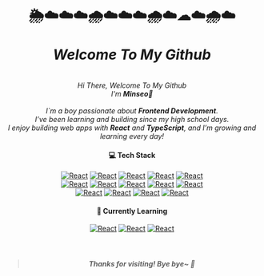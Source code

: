 
<div align="center">
<h1>🌦️☁️☁️☁️🌧️☁️☁️☁️🌧️☁️☁☁️🌧️☁️<br/><br/><i>Welcome To My Github</i></h1>
  <br/>
<i>Hi There, Welcome To My Github</i><br/>
<i>I'm <b>Minseo🌱</b></i><br/>
  <br/>
<i>
I`m a boy passionate about <b>Frontend Development</b>.<br/> 
I’ve been learning and building since my high school days.<br/>
I enjoy building web apps with <b>React</b> and <b>TypeScript</b>, and I’m growing and learning every day!
</i>


#### 💻 Tech Stack
[![React](https://img.shields.io/badge/React-4169E1?style=flat&logo=react&logoColor=white)](https://react.dev/)
[![React](https://img.shields.io/badge/TypeScript-3178C6?style=flat&logo=typescript&logoColor=white)](https://www.typescriptlang.org/ko/)
[![React](https://img.shields.io/badge/JavaScript-F7DF1E?style=flat&logo=javascript&logoColor=black)](https://developer.mozilla.org/ko/docs/Web/JavaScript)
[![React](https://img.shields.io/badge/HTML5-E34F26?style=flat&logo=html5&logoColor=white)](https://developer.mozilla.org/ko/docs/Learn_web_development/Core/Structuring_content/Basic_HTML_syntax)
[![React](https://img.shields.io/badge/CSS3-1572B6?style=flat&logo=css3&logoColor=white)](https://developer.mozilla.org/ko/docs/Web/CSS)
<br/>
[![React](https://img.shields.io/badge/Zustand-000000?style=flat&logo=zenn&logoColor=white)](https://zustand-demo.pmnd.rs/)
[![React](https://img.shields.io/badge/ReactQuery-FF4154?style=flat&logo=reactquery&logoColor=white)](https://tanstack.com/query/latest)
[![React](https://img.shields.io/badge/ReactHookForm-EC5990?style=flat&logo=reacthookform&logoColor=white)](https://www.react-hook-form.com/api/)
[![React](https://img.shields.io/badge/TailwindCSS-06B6D4?style=flat&logo=tailwindcss&logoColor=white)](https://tailwindcss.com/)
[![React](https://img.shields.io/badge/StyledComponents-DB7093?style=flat&logo=styledcomponents&logoColor=white)](https://styled-components.com/)
<br/>
[![React](https://img.shields.io/badge/Prettier-7B42F6?style=flat&logo=prettier&logoColor=white)](https://prettier.io/)
[![React](https://img.shields.io/badge/Socket.IO-010101?style=flat&logo=socket.io&logoColor=white)](https://socket.io/)
[![React](https://img.shields.io/badge/GitHub-181717?style=flat&logo=github&logoColor=white)](https://github.com/)
[![React](https://img.shields.io/badge/npm-CB3837?style=flat&logo=npm&logoColor=white)](https://www.npmjs.com/)

#### 🌱 Currently Learning
[![React](https://img.shields.io/badge/React_Native-3558C8?style=flat&logo=react&logoColor=white)](https://reactnative.dev/)
[![React](https://img.shields.io/badge/Swift-FA7343?style=flat&logo=swift&logoColor=white)](https://developer.apple.com/kr/swift/)
[![React](https://img.shields.io/badge/Python-3776AB?style=flat&logo=python&logoColor=white)](https://www.python.org/)
<br/>
<br/>
<br/>
<blockquote>
<i><h4>Thanks for visiting! Bye bye~ 👋</h4></i>
</blockquote>
<br/>

<!--<h2>🌳🌲🌳🌳🌳🌲🌳🌳🌳🌲🌳🌳🌳🌲🌳🌳🌳🌲🌳</h2>-->
</div>
